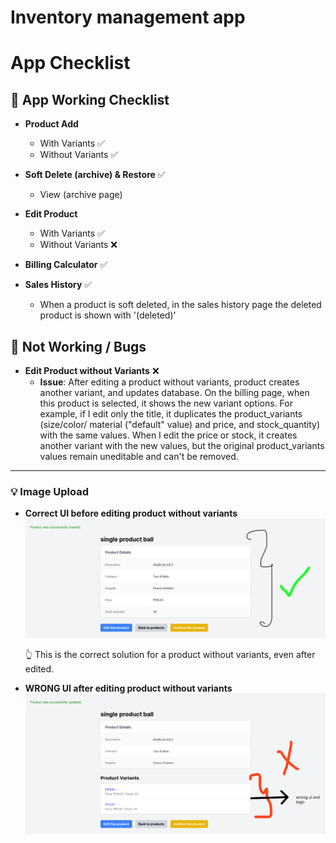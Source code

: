 # Inventory management app

# App Checklist

## 🚀 App Working Checklist

- **Product Add**
  - With Variants ✅
  - Without Variants ✅
- **Soft Delete (archive) & Restore** ✅
  - View (archive page)
- **Edit Product**

  - With Variants ✅
  - Without Variants ❌

- **Billing Calculator** ✅

- **Sales History** ✅
  - When a product is soft deleted, in the sales history page the deleted product is shown with '(deleted)'

## 🐞 Not Working / Bugs

- **Edit Product without Variants** ❌
  - **Issue**: After editing a product without variants, product creates another variant, and updates database. On the billing page, when this product is selected, it shows the new variant options. For example, if I edit only the title, it duplicates the product_variants (size/color/ material ("default" value) and price, and stock_quantity) with the same values. When I edit the price or stock, it creates another variant with the new values, but the original product_variants values remain uneditable and can't be removed.

---

### 💡 Image Upload

- **Correct UI before editing product without variants**
  ![Product_without_variant_showpage](./app_files/product_without_variant_original.jpg)

  👆 This is the correct solution for a product without variants, even after edited.

- **WRONG UI after editing product without variants**
  ![Bug_edited_product_without_variant_showpage](./app_files/bug_product_without_variant_edited.jpg)
